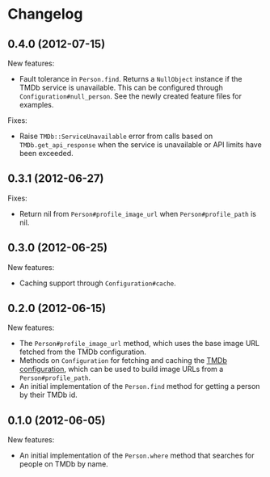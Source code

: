 # Changelog

## 0.4.0 (2012-07-15)

New features:

* Fault tolerance in `Person.find`. Returns a `NullObject` instance if
  the TMDb service is unavailable. This can be configured through
  `Configuration#null_person`. See the newly created feature files for
  examples.

Fixes:

* Raise `TMDb::ServiceUnavailable` error from calls based on
  `TMDb.get_api_response` when the service is unavailable or API limits have
  been exceeded.

## 0.3.1 (2012-06-27)

Fixes:

* Return nil from `Person#profile_image_url` when `Person#profile_path` is nil.

## 0.3.0 (2012-06-25)

New features:

* Caching support through `Configuration#cache`.

## 0.2.0 (2012-06-15)

New features:

* The `Person#profile_image_url` method, which uses the base image URL fetched
  from the TMDb configuration.
* Methods on `Configuration` for fetching and caching the [TMDb
  configuration][], which can be used to build image URLs from a
  `Person#profile_path`.
* An initial implementation of the `Person.find` method for getting a person by
  their TMDb id.

[TMDb configuration]: http://help.themoviedb.org/kb/api/configuration

## 0.1.0 (2012-06-05)

New features:

* An initial implementation of the `Person.where` method that searches for
  people on TMDb by name.

